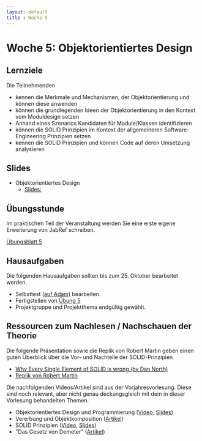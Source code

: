 ```yaml
---
layout: default
title : Woche 5
---
```


# Woche 5: Objektorientiertes Design

## Lernziele

Die Teilnehmenden

- kennen die Merkmale und Mechanismen, der Objektorientierung und können diese anwenden
- können die grundlegenden Ideen der Objektorientierung in den Kontext vom Moduldesign setzen
- Anhand eines Szenarios Kandidaten für Module/Klassen identifizieren
- können die SOLID Prinzipien im Kontext der allgemeineren Software-Engineering Prinzipien setzen
- kennen die SOLID Prinzipien und können Code auf deren Umsetzung analysieren

## Slides

* Objektorientiertes Design
    * [Slides:](https://adam.unibas.ch/goto_adam_file_1475925_download.html)

## Übungsstunde

Im praktischen Teil der Veranstaltung werden Sie eine erste eigene Erweiterung von JabRef schreiben. 

[Übungsblatt 5](../exercises/jabref-extension)


## Hausaufgaben

Die folgenden Hausaufgaben sollten bis zum 25. Oktober bearbeitet werden. 

- Selbsttest ([auf Adam)](https://adam.unibas.ch/goto_adam_tst_1470254.html) bearbeiten.
- Fertigstellen von [Übung  5](../exercises/jabref-extension)
- Projektgruppe und Projektthema endgültig gewählt. 

## Ressourcen zum Nachlesen / Nachschauen der Theorie

Die folgende Präsentation sowie die Replik von Robert Martin geben einen guten Überblick über die Vor- und Nachteile der SOLID-Prinzipien

* [Why Every Single Element of SOLID is wrong (by Dan North)](https://speakerdeck.com/tastapod/why-every-element-of-solid-is-wrong)
* [Replik von Robert Martin](https://blog.cleancoder.com/uncle-bob)


Die nachfolgenden Videos/Artikel sind aus der Vorjahresvorlesung. Diese sind noch relevant, aber nicht genau deckungsgleich mit 
dem in dieser Vorlesung behandelten Themen. 

* Objektorientiertes Design und Programmierung ([Video](https://tube.switch.ch/videos/44a4637a), [Slides](./slides/oo-design.html))
* Vererbung und Objektkomposition ([Artikel](./articles/oo-composition-vs-inheritance.html))
* SOLID Prinzipien ([Video](https://tube.switch.ch/videos/cbc347a9), [Slides](./slides/oo-solid.html))
* "Das Gesetz von Demeter" ([Artikel](http://prinzipien-der-softwaretechnik.blogspot.com/2013/06/das-gesetz-von-demeter.html))

